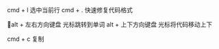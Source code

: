 cmd  + l  选中当前行
cmd + . 快速修复代码格式


alt + 左右方向键盘     光标跳转到单词
alt + 上下方向键盘	 光标将代码移动上下

cmd + c  复制
<!--stackedit_data:
eyJoaXN0b3J5IjpbLTE5OTA1NTEyMjRdfQ==
-->